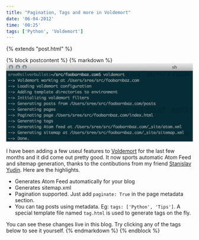 ```yaml
---
title: "Pagination, Tags and more in Voldemort"
date: '06-04-2012'
time: '00:25'
tags: ['Python', 'Voldemort']
---
```

{% extends "post.html" %}

{% block postcontent %}
{% markdown %}
![Voldemort](images/posts/2012-04-06-pagination-tags-and-more-in-voldemort/term.png)

I have been adding a few useul features to [Voldemort](https://github.com/semk/voldemort) for the last few months and it did come out pretty good. It now sports automatic Atom Feed and sitemap generation, thanks to the contibutions from my friend [Stanislav Yudin](http://endlessinsomnia.com). Here are the highlights.

* Generates Atom Feed automatically for your blog
* Generates sitemap.xml
* Pagination supported. Just add `paginate: True` in the page metadata section.
* You can tag posts using metadata. Eg: `tags: ['Python', 'Tips']`. A special template file named `tag.html` is used to generate tags on the fly.

You can see these changes live in this blog. Try clicking any of the tags below to see it yourself.
{% endmarkdown %}
{% endblock %}


